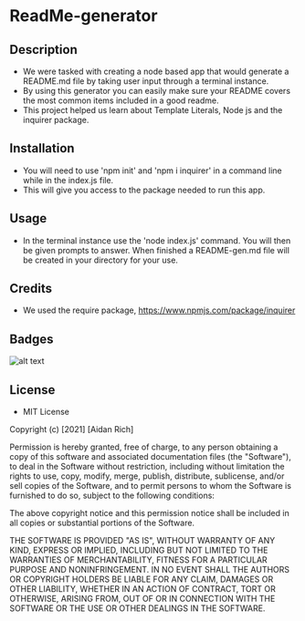 # ReadMe-generator
## Description
- We were tasked with creating a node based app that would generate a README.md file by taking user input through a terminal instance.
- By using this generator you can easily make sure your README covers the most common items included in a good readme.
- This project helped us learn about Template Literals, Node js and the inquirer package. 
## Installation
- You will need to use 'npm init' and 'npm i inquirer' in a command line while in the index.js file.
- This will give you access to the package needed to run this app.
## Usage
- In the terminal instance use the 'node index.js' command. You will then be given prompts to answer. When finished a README-gen.md file will be created in your directory for your use.
   
## Credits
- We used the require package, https://www.npmjs.com/package/inquirer

## Badges
![alt text](https://img.shields.io/badge/Script-JS-brightgreen)

## License
- MIT License

Copyright (c) [2021] [Aidan Rich]

Permission is hereby granted, free of charge, to any person obtaining a copy of this software and associated documentation files (the "Software"), to deal in the Software without restriction, including without limitation the rights to use, copy, modify, merge, publish, distribute, sublicense, and/or sell copies of the Software, and to permit persons to whom the Software is furnished to do so, subject to the following conditions:

The above copyright notice and this permission notice shall be included in all copies or substantial portions of the Software.

THE SOFTWARE IS PROVIDED "AS IS", WITHOUT WARRANTY OF ANY KIND, EXPRESS OR IMPLIED, INCLUDING BUT NOT LIMITED TO THE WARRANTIES OF MERCHANTABILITY, FITNESS FOR A PARTICULAR PURPOSE AND NONINFRINGEMENT. IN NO EVENT SHALL THE AUTHORS OR COPYRIGHT HOLDERS BE LIABLE FOR ANY CLAIM, DAMAGES OR OTHER LIABILITY, WHETHER IN AN ACTION OF CONTRACT, TORT OR OTHERWISE, ARISING FROM, OUT OF OR IN CONNECTION WITH THE SOFTWARE OR THE USE OR OTHER DEALINGS IN THE SOFTWARE.
